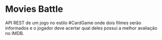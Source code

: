 # Movies Battle

API REST de um jogo no estilo #CardGame onde dois filmes serão informados e o jogador deve acertar qual deles possui a melhor avaliação no IMDB.
